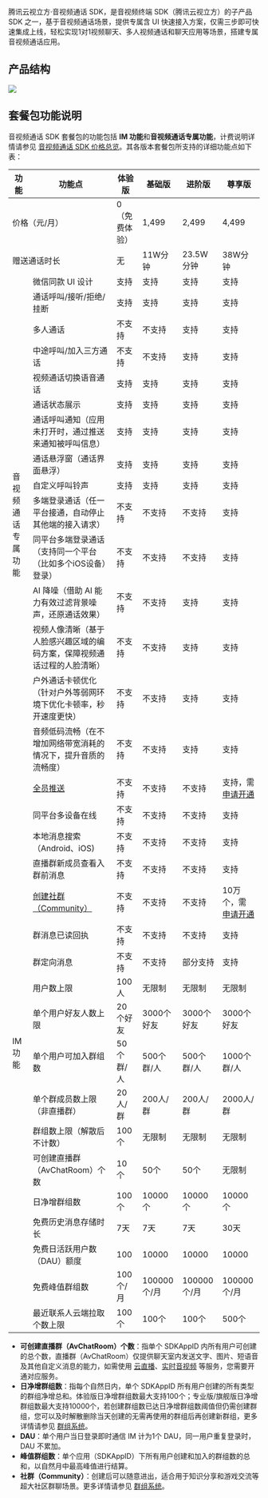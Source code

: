 腾讯云视立方·音视频通话 SDK，是音视频终端 SDK（腾讯云视立方）的子产品 SDK 之一，基于音视频通话场景，提供专属含 UI 快速接入方案，仅需三步即可快速集成上线，轻松实现1对1视频聊天、多人视频通话和聊天应用等场景，搭建专属音视频通话应用。

## 产品结构

![](https://qcloudimg.tencent-cloud.cn/image/document/e7c5fc35cbf0a2f434a9baa7c88379e6.png)

## 套餐包功能说明

音视频通话 SDK 套餐包的功能包括 **IM 功能**和**音视频通话专属功能**，计费说明详情请参见 [音视频通话 SDK 价格总览](https://cloud.tencent.com/document/product/1640/79968)。其各版本套餐包所支持的详细功能点如下表：


<table>
<thead>
<tr>
<th>功能</th>
<th>功能点</th>
<th>体验版</th>
<th>基础版</th>
<th>进阶版</th>
<th>尊享版</th>
</tr>
</thead>
<tbody><tr>
<td colspan=2>价格（元/月）</td><td>0（免费体验）</td>
<td>1,499</td>
<td>2,499</td>
<td>4,499</td>
</tr>
<tr>
<td colspan=2>赠送通话时长</td><td>无</td>
<td>11W分钟</td>
<td>23.5W分钟</td>
<td>38W分钟</td>
</tr>
<tr>
<td rowspan=15>音视频通话专属功能</td>
<td>微信同款 UI 设计</td>
<td>支持</td>
<td>支持</td>
<td>支持</td>
<td>支持</td>
</tr>
<tr>
<td>通话呼叫/接听/拒绝/挂断</td>
<td>支持</td>
<td>支持</td>
<td>支持</td>
<td>支持</td>
</tr>
<tr>
<td>多人通话</td>
<td>不支持</td>
<td>不支持</td>
<td>支持</td>
<td>支持</td>
</tr>
<tr>
<td>中途呼叫/加入三方通话</td>
<td>不支持</td>
<td>不支持</td>
<td>支持</td>
<td>支持</td>
</tr>
<tr>
<td>视频通话切换语音通话</td>
<td>支持</td>
<td>支持</td>
<td>支持</td>
<td>支持</td>
</tr>
<tr>
<td>通话状态展示</td>
<td>支持</td>
<td>支持</td>
<td>支持</td>
<td>支持</td>
</tr>
<tr>
<td>通话呼叫通知（应用未打开时，通过推送来通知被呼叫信息）</td>
<td>支持</td>
<td>支持</td>
<td>支持</td>
<td>支持</td>
</tr>
<tr>
<td>通话悬浮窗（通话界面悬浮）</td>
<td>支持</td>
<td>支持</td>
<td>支持</td>
<td>支持</td>
</tr>
<tr>
<td>自定义呼叫铃声</td>
<td>支持</td>
<td>支持</td>
<td>支持</td>
<td>支持</td>
</tr>
<tr>
<td>多端登录通话（任一平台接通，自动停止其他端的接入请求）</td>
<td>不支持</td>
<td>不支持</td>
<td>不支持</td>
<td>支持</td>
</tr>
<tr>
<td>同平台多端登录通话（支持同一个平台（比如多个iOS设备）登录）</td>
<td>不支持</td>
<td>不支持</td>
<td>不支持</td>
<td>支持</td>
</tr>
<tr>
<td>AI 降噪（借助 AI 能力有效过滤背景噪声，还原通话效果）</td>
<td>不支持</td>
<td>不支持</td>
<td>支持</td>
<td>支持</td>
</tr>
<tr>
<td>视频人像清晰（基于人脸感兴趣区域的编码方案，保障视频通话过程的人脸清晰）</td>
<td>不支持</td>
<td>不支持</td>
<td>支持</td>
<td>支持</td>
</tr>
<tr>
<td>户外通话卡顿优化（针对户外等弱网环境下优化卡顿率，秒开速度更快）</td>
<td>不支持</td>
<td>不支持</td>
<td>支持</td>
<td>支持</td>
</tr>
<tr>
<td>音频低码流畅（在不增加网络带宽消耗的情况下，提升音质的流畅度）</td>
<td>不支持</td>
<td>不支持</td>
<td>支持</td>
<td>支持</td>
</tr>
<tr>
<td rowspan=18>IM 功能</td>
<td><a href="https://cloud.tencent.com/document/product/269/45933">全员推送</a></td>
<td>不支持</td>
<td>不支持</td>
<td>不支持</td>
<td>支持，需 <a href="https://cloud.tencent.com/document/product/269/3916">申请开通</a></td>
</tr>
<tr>
<td>同平台多设备在线</td>
<td>不支持</td>
<td>不支持</td>
<td>不支持</td>
<td>支持</td>
</tr>
<tr>
<td>本地消息搜索（Android、iOS)</td>
<td>不支持</td>
<td>不支持</td>
<td>不支持</td>
<td>支持</td>
</tr>
<tr>
<td>直播群新成员查看入群前消息</td>
<td>不支持</td>
<td>不支持</td>
<td>不支持</td>
<td>支持</td>
</tr>
<tr>
<td><a href="https://cloud.tencent.com/document/product/269/1502">创建社群（Community）</a></td>
<td>不支持</td>
<td>不支持</td>
<td>不支持</td>
<td>10万个，需 <a href="https://cloud.tencent.com/document/product/269/3916">申请开通</a></td>
</tr>
<tr>
<td>群消息已读回执</td>
<td>不支持</td>
<td>不支持</td>
<td>不支持</td>
<td>支持</td>
</tr>
<tr>
<td>群定向消息</td>
<td>不支持</td>
<td>不支持</td>
<td>部分支持</td>
<td>支持</td>
</tr>
<tr>
<td>用户数上限</td>
<td>100人</td>
<td>无限制</td>
<td>无限制</td>
<td>无限制</td>
</tr>
<tr>
<td>单个用户好友人数上限</td>
<td>20个好友</td>
<td>3000个好友</td>
<td>3000个好友</td>
<td>3000个好友</td>
</tr>
<tr>
<td>单个用户可加入群组数</td>
<td>50个群/人</td>
<td>500个群/人</td>
<td>500个群/人</td>
<td>1000个群/人</td>
</tr>
<tr>
<td>单个群成员数上限（非直播群）</td>
<td>20人/群</td>
<td>200人/群</td>
<td>200人/群</td>
<td>2000人/群</td>
</tr>
<tr>
<td>群组数上限（解散后不计数）</td>
<td>100个</td>
<td>无限制</td>
<td>无限制</td>
<td>无限制</td>
</tr>
<tr>
<td>可创建直播群（AvChatRoom）个数</td>
<td>10个</td>
<td>50个</td>
<td>50个</td>
<td>无限制</td>
</tr>
<tr>
<td>日净增群组数</td>
<td>100个</td>
<td>10000个</td>
<td>10000个</td>
<td>10000个</td>
</tr>
<tr>
<td>免费历史消息存储时长</td>
<td>7天</td>
<td>7天</td>
<td>7天</td>
<td>30天</td>
</tr>
<tr>
<td>免费日活跃用户数（DAU）额度</td>
<td>100</td>
<td>10000</td>
<td>10000</td>
<td>10000</td>
</tr>
<tr>
<td>免费峰值群组数</td>
<td>100个/月</td>
<td>100000个/月</td>
<td>100000个/月</td>
<td>100000个/月</td>
</tr>
<tr>
<td>最近联系人云端拉取个数上限</td>
<td>100个</td>
<td>100个</td>
<td>100个</td>
<td>500个</td>
</tr>
</tbody></table>

- **可创建直播群（AvChatRoom）个数**：指单个 SDKAppID 内所有用户可创建的总个数，直播群（AvChatRoom）仅提供聊天室内发送文字、图片、短语音及其他自定义消息的能力，如需使用 [云直播](https://cloud.tencent.com/document/product/267)、[实时音视频](https://cloud.tencent.com/document/product/647) 等服务，您需要开通对应服务。
- **日净增群组数**：指每个自然日内，单个 SDKAppID 所有用户创建的所有类型的群组净增总和。体验版日净增群组数最大支持100个；专业版/旗舰版日净增群组数最大支持10000个，若创建群组数已达日净增群组数阈值但仍需创建群组，您可以及时解散删除当天创建的无需再使用的群组后再创建新群组，更多详情请参见 [群组系统](https://cloud.tencent.com/document/product/269/1502#.E7.BE.A4.E7.BB.84.E9.99.90.E5.88.B6.E5.B7.AE.E5.BC.82)。
- **DAU**：单个用户当日登录即时通信 IM 计为1个 DAU，同一用户重复登录时，DAU 不累加。
- **峰值群组数**：单个应用（SDKAppID）下所有用户创建和加入的群组数的总和，以自然月中最高峰值进行结算。
- **社群（Community）**：创建后可以随意进出，适合用于知识分享和游戏交流等超大社区群聊场景。更多详情请参见 [群组系统](https://cloud.tencent.com/document/product/269/1502)。
